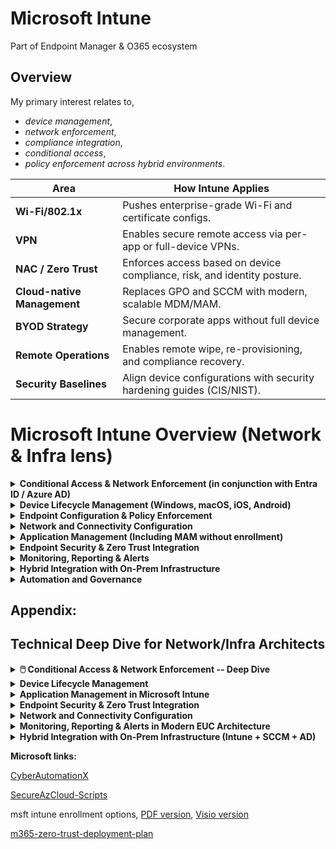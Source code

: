 # Microsoft Intune

Part of Endpoint Manager & O365 ecosystem

## Overview

My primary interest relates to, 
- *device management*, 
- *network enforcement*, 
- *compliance integration*, 
- *conditional access*, 
- *policy enforcement across hybrid environments*.

| **Area** | **How Intune Applies** |
|----------|------------------------|
| **Wi-Fi/802.1x** | Pushes enterprise-grade Wi-Fi and certificate configs. |
| **VPN** | Enables secure remote access via per-app or full-device VPNs. |
| **NAC / Zero Trust** | Enforces access based on device compliance, risk, and identity posture. |
| **Cloud-native Management** | Replaces GPO and SCCM with modern, scalable MDM/MAM. |
| **BYOD Strategy** | Secure corporate apps without full device management. |
| **Remote Operations** | Enables remote wipe, re-provisioning, and compliance recovery. |
| **Security Baselines** | Align device configurations with security hardening guides (CIS/NIST). |

# Microsoft Intune Overview (Network & Infra lens)

<details>
<summary><strong>Conditional Access & Network Enforcement (in conjunction with Entra ID / Azure AD)</strong></summary>

| Feature | Description |
|---------|-------------|
| Policy-based access control | Enforce **user + device + app + location + risk**-based access policies |
| Compliant device requirements | Require compliant or hybrid Azure AD-joined devices for access to corporate resources |
| Microsoft Defender integration | Integration with Microsoft Defender for Endpoint to enforce network access based on device risk |
| Network-aware conditional access | Can enforce **trusted network** or **trusted IP ranges** |
| VPN and Wi-Fi profiles | Centrally push **Wi-Fi SSIDs**, **802.1x certificates**, and **per-app VPN** configurations |

</details>

<details>
<summary><strong>Device Lifecycle Management (Windows, macOS, iOS, Android)</strong></summary>

| Feature | Description |
|---------|-------------|
| Auto-enrollment | Auto-enrollment via Azure AD Join / Windows Autopilot |
| Zero Touch Provisioning | ZTP for Windows Autopilot, Apple ADE, and Android Enterprise |
| Remote actions | Restart, lock, wipe, retire, locate, sync |
| Device compliance policies | Define health, encryption, OS version, rooted/jailbroken status |

</details>

<details>
<summary><strong>Endpoint Configuration & Policy Enforcement</strong></summary>

| Feature | Description |
|---------|-------------|
| Configuration profiles | Security baselines, firewall settings, password rules, and more |
| Endpoint Security policies | BitLocker, AV/EDR, firewall, attack surface reduction |
| Group policy migration tool | Convert legacy GPOs to Intune-compatible profiles |
| PowerShell scripts and Win32 apps | PowerShell scripts and Win32 app deployments for deep customization |

</details>

<details>
<summary><strong>Network and Connectivity Configuration</strong></summary>

| Feature | Description |
|---------|-------------|
| Wi-Fi profiles with certificate auth | Wi-Fi profiles with certificate-based auth (EAP-TLS, PEAP, etc.) |
| VPN profiles | Supports multiple vendors (Cisco, F5, Zscaler, Palo Alto, etc.) |
| Per-app VPN | Per-app VPN configuration for secure app-specific tunnels on iOS/macOS |
| Proxy settings | Proxy settings and network isolation controls (e.g., via Windows Information Protection) |
| NPS / RADIUS integration | Integration with NPS / RADIUS for 802.1x enforcement |

</details>

<details>
<summary><strong>Application Management (Including MAM without enrollment)</strong></summary>

| Feature | Description |
|---------|-------------|
| Managed app policies | Intune App Protection for Outlook, Edge, Teams, etc. |
| App VPNs and data protection | App VPNs and data leakage protection for unmanaged BYO devices |
| Data loss prevention controls | Block copy/paste, save-as, screen capture, etc. |
| Multi-platform app deployment | Deploy and manage Win32, MSI, UWP, iOS, and Android apps |

</details>

<details>
<summary><strong>Endpoint Security & Zero Trust Integration</strong></summary>

| Feature | Description |
|---------|-------------|
| Microsoft Defender for Endpoint | Native integration with Microsoft Defender for Endpoint (device risk signals) |
| Microsoft Purview | Native integration with Microsoft Purview (data loss prevention) |
| NAC integrations | Cisco ISE, F5 APM via compliance API |
| Zero Trust Network Access | Supports ZTNA principles with granular device controls |

</details>

<details>
<summary><strong>Monitoring, Reporting & Alerts</strong></summary>

| Feature | Description |
|---------|-------------|
| Device compliance dashboards | Real-time compliance status monitoring |
| Real-time reporting | Configuration drift, app deployment, policy errors reporting |
| Log Analytics integration | Integration with Log Analytics / Azure Monitor and Microsoft Sentinel |
| Security alerts | Alerts for jailbreak/root detection, compromised devices, non-compliance |

</details>

<details>
<summary><strong>Hybrid Integration with On-Prem Infrastructure</strong></summary>

| Feature | Description |
|---------|-------------|
| Co-management | Co-management with Configuration Manager (SCCM) |
| Hybrid Azure AD Join | Hybrid Azure AD Join support for GPO + Intune coexistence |
| Certificate deployment | Support for on-prem certificate deployment via Intune Connector for SCEP/NDES |
| On-prem app deployment | On-prem app deployment and Win32 app hosting via line-of-business strategies |

</details>

<details>
<summary><strong>Automation and Governance</strong></summary>

| Feature | Description |
|---------|-------------|
| Role-based access control | RBAC within Intune and MEM |
| Scripted deployments | Scripted deployments using Graph API / PowerShell SDK |
| Policy as Code | Policy as Code via Azure DevOps pipelines, GitHub Actions, or Terraform for Intune |
| Audit and compliance | Audit logs and compliance policies versioning |

</details>

## Appendix:

## Technical Deep Dive for Network/Infra Architects
<details>
<summary> <strong>🖱️ Conditional Access & Network Enforcement -- Deep Dive</strong></summary>

<br>

Purpose: **Conditional Access (CA)** and **Network Enforcement**, combining identity, device, and network signals to support **Zero Trust** principles—**never trust, always verify**. It integrates **Microsoft Entra ID (formerly Azure AD)**, **Intune**, **Microsoft Defender for Endpoint**, **VPN/Wi-Fi**, and **Network Access Control (NAC)**. 

## Strategic Purpose in Zero Trust EUC

Conditional Access is the **policy engine** for EUC that makes dynamic access decisions based on:

- Identity posture (user/group membership, risk level)
- Device posture (compliance, join status, OS/platform)
- Network context (trusted IPs, VPN/NAC, geolocation)
- Real-time risk signals (from Defender or Entra ID Protection)
- Application sensitivity (SaaS, internal, or critical workloads)

The **core enforcement point (PEP)** is **Entra ID**, with conditional logic tightly coupled with **Intune**, **Defender for Endpoint**, and **network-based controls** to drive secure access to apps and data.

## Core Capabilities & Enforcement Layers

### 1. Policy-Based Access Control

**What**: Centrally managed CA policies that combine identity, device, app, location, and risk signals.

**How**: Defined using conditional logic:

*If* user is in Group X, accessing App Y, from unmanaged device → *Then* require MFA + compliant device.

Use Cases:

- Enforce compliant & hybrid AAD-joined devices for Office 365, Salesforce, ServiceNow.
- Block access from unsupported OS platforms or high-risk sign-ins.
- Bypass MFA from trusted IP ranges or VPN.

Best Practices:

- Leverage **Named Locations** for geolocation- or IP-based rules.
- Use **Entra ID Protection** for sign-in and user risk scoring.

### 2. Device Compliance & Trust (Intune + Entra)

**Device Requirements**:

- Must be marked **compliant** (via Intune) or **Hybrid Azure AD Joined**.
- Use **Device Filters** for fine-grained access (e.g., only iOS 16+ managed devices).

**Example**: Block non-compliant BYO Windows/macOS/mobile devices from accessing sensitive workloads.

### 3. Defender for Endpoint Risk-Based Access

**Why**: Integrate **real-time device risk** posture into CA decisions.

**Risk Enforcement Flow**:

1. Defender detects device anomalies (AV status, vulnerabilities).
2. Risk level (Low/Medium/High) sent to Entra ID.
3. CA evaluates: High-risk → Block, Medium → Require MFA, Low → Allow.

**Use Case**: Prevent access from compromised or vulnerable endpoints across any platform.

### 4. Network-Aware Conditional Access

**Techniques**:

- Use **Named Locations**: Define trusted IPs (corporate offices, VPN gateways).
- Configure **Conditional Access Filters**: OS type, client app, device platform.
- Combine **NAC posture** + **network profile enforcement** to evaluate device trust before granting access.

**Example Policies**:

- Finance apps → accessible only from corporate Wi-Fi or trusted VPN.
- Skip MFA from office IPs with validated NAC posture.

### 5. Wi-Fi & VPN Enforcement via Intune

**Wi-Fi Profiles**:

- Push **802.1X** profiles using certificates (SCEP/PKCS).
- Secure SSIDs with EAP-TLS or PEAP.

**VPN Profiles**:

- Define **Per-App VPN** for iOS/Android/Windows.
- Integrate with 3rd-party VPN providers: Zscaler, Palo Alto, Cisco AnyConnect, F5 APM.

**Policy**: Block access if VPN/Wi-Fi profiles are missing, misconfigured, or expired.

## Mapping to EUC Architecture Pillars

| **Pillar** | **Role of CA & Enforcement** |
|------------|------------------------------|
| **Identity Trust** | Entra ID + Conditional Access + Entra ID Protection |
| **Device Trust** | Intune Compliance + Defender Risk + Device Filters |
| **App Delivery** | App access governed by per-platform CA policies |
| **Data Protection** | Trusted Wi-Fi, Per-App VPN, Network Restrictions |
| **Zero Trust** | Runtime enforcement—identity, device, and network |

## Architecture Workflow Example

**Conditional Access Evaluation**:

1. User requests app access (e.g., Microsoft 365).
2. Entra ID triggers evaluation:
   - Is user/group risky?
   - Is device compliant + hybrid-joined?
   - Trusted network IP/VPN/NAC?
   - Device risk from Defender?
3. Access Control Decision:
   - ✅ Allow with MFA
   - 🚫 Block access
   - ⚠️ Require compliant device or VPN

## Real-World Conditional Access Scenarios

| **Scenario** | **Policy Logic** |
|--------------|------------------|
| Block risky mobile access | Device risk = High AND platform = iOS/Android → Block access |
| Require compliant device for SharePoint | App = SharePoint AND device NOT compliant → Block access |
| BYO access (Outlook + MAM only) | Platform = iOS AND unmanaged → Allow Outlook only + App Protection Policy |
| Bypass MFA in trusted office | IP = Named Location (office/VPN) → Skip MFA |
| Finance app via VPN only | Require device on trusted IP + Per-App VPN profile |

## Maturity Model

| **Level** | **Capability Description** |
|-----------|----------------------------|
| 1️⃣ Basic | Manual MFA enforcement; no device or risk evaluation |
| 2️⃣ Intermediate | Conditional Access with device compliance and named locations |
| 3️⃣ Advanced | Integrated Defender risk + platform-specific app control |
| 4️⃣ Optimized | Full runtime policy enforcement with automation (Sentinel, Intune, etc.) |

## Reporting, Simulation & Policy Analytics

- **Entra Sign-In Logs**: See each login's CA policy result.
- **Azure Monitor & Sentinel**: Correlate CA failures or non-compliant devices.
- **Policy Analytics (Preview)**: Simulate and test policy impact before rollout.
- **Workbooks**: Dashboards for blocked attempts, high-risk users, and app-specific access patterns.

## Admin Tools & Portals

| **Tool** | **Functionality** |
|----------|-------------------|
| Entra Admin Center | Define, simulate, and analyze Conditional Access policies |
| Intune Admin Center | Deploy VPN/Wi-Fi profiles, enforce compliance policies |
| Defender Security Portal | View device health and risk posture |
| Azure Monitor / Sentinel | Monitor CA outcomes, trigger alerts on violations |
</details>

<details>
<summary> <strong> Device Lifecycle Management</strong></summary>

<br>

*Platform Scope: Windows 10/11, macOS, iOS/iPadOS, Android Enterprise*

#### 1. Provisioning & Enrollment

**Windows 10/11 (Autopilot + AAD Join/Hybrid AAD Join)**

- **Windows Autopilot** provisions devices with:
  - **Pre-defined deployment profiles** (user-driven or self-deploying)
  - Azure AD Join or Hybrid Azure AD Join
  - Optional **ESP (Enrollment Status Page)** to block access until provisioning is complete

- **Zero Touch Provisioning (ZTP):**
  - Devices are added to Autopilot via **hardware hashes** or OEM direct integration
  - Intune auto-applies policy, apps, configurations

- **Group Tagging**: Enables role-/location-based assignment via dynamic groups

**macOS (Apple Automated Device Enrollment via ABM)**

- Device is enrolled using **ADE (formerly DEP)** through Apple Business Manager
- Combined with **Intune MDM enrollment profile** for supervised mode
- Paired with **User Affinity** or **Shared iPad mode** based on use case
- ZTP allows devices to be **drop-shipped** and managed on first boot

**iOS/iPadOS**

- ADE + Supervised Mode (over-the-air, no need for Apple Configurator)
- Useful for:
  - Kiosk mode
  - Single App Mode (POS, retail terminals)
  - BYOD scenarios (via **App Protection Policies**, no full device enrollment)

**Android Enterprise**

- **Zero Touch Enrollment (ZTE)** for corporate-owned devices
- **Work Profile (BYOD)** and **Dedicated/Kiosk Mode** supported
- OEM enrollment tokens or QR-code based provisioning
- **Fully Managed** or **COPE (Corp-Owned, Personally Enabled)** depending on policy

#### 2. Device Compliance Enforcement

Compliance policies are central to your **Zero Trust conditional access** posture, as outlined in your reference architecture. They drive enforcement and segmentation.

**Key Policy Elements:**

- **Health Attestation**: Check Windows Defender ATP status
- **Encryption**: BitLocker for Windows, FileVault for macOS, native encryption on iOS/Android
- **OS Version Enforcement**: Block outdated, vulnerable versions
- **Jailbroken / Rooted Detection**
- **Threat Risk Level Integration**: Defender for Endpoint or 3rd-party AV integration

**Example:**

Policy: Block access unless device is compliant AND Defender Risk Level = Low

Effect: User is denied access to M365 if running outdated macOS, jailbroken iPhone, or unmanaged Android

#### 3. Remote Actions & Operational Management

Network and Infrastructure Architects must understand how **remote actions** support Day 2 operations, incident response, and service desk offload.

| **Action** | **Supported OS** | **Use Case** |
|------------|------------------|--------------|
| **Wipe** | All | Decommission, lost/stolen devices |
| **Retire** | All | BYOD cleanup, remove corporate data only |
| **Restart** | Windows 10/11 | Remote support, patching resets |
| **Lock** | Windows/macOS/iOS | Security response to suspected compromise |
| **Sync** | All | Force policy refresh (e.g., after CA changes) |
| **Locate** | iOS/macOS (supervised) | Lost device tracking |

These actions integrate with **Help Desk workflows**, and in your architecture, could be triggered via **ITSM tools like ServiceNow** using Graph API integrations or automation playbooks (e.g., Logic Apps or Power Automate).

#### 4. Application of Lifecycle Stages

| **Stage** | **Intune Capability** | **Example** |
|-----------|------------------------|-------------|
| **Procurement** | OEM registration, Autopilot import | Dell direct-to-user shipment with Autopilot |
| **Provisioning** | Enrollment profile assignment, ESP | ZTP for kiosk iPads via ADE |
| **Operational** | Compliance, app updates, patching | Monthly Windows Update Rings |
| **Support** | Remote actions, diagnostics, shell access | Remote lock + retire via Intune portal |
| **Decommission** | Wipe/Retire, license recycle | Wipe ex-employee MacBook with audit logging |

#### 5. Architecture Alignment with Your Blog Posts

| **Reference Element** | **Lifecycle Tie-In** |
|------------------------|----------------------|
| **"User to device to service" security plane (EUC blog)** | Intune defines **device trust**, controls the bridge from user to service |
| **Conditional Access integration** | Enforces lifecycle states (e.g., block stale devices) |
| **Intelligent automation** (Endpoint Ref Arch) | Auto-remediation workflows with Intune + Defender |
| **Support for frontline, task-based users** | Shared device provisioning (e.g., iPadOS Shared iPad mode, Windows Kiosk Mode) |

**Bonus: Zero Trust Lifecycle Enforcement**

Using Conditional Access + Device Compliance:

- **Example Flow**: Device out of compliance → Intune flags → CA blocks M365 access → Notification sent via Endpoint Manager → Auto-remediation script triggered → Device re-evaluated

- **Useful Tools**:
  - **Intune Remediations** (Proactive Scripts + Detection Rules)
  - **Defender Security Baselines**
  - **Graph API** for automation and compliance analytics
</details>

<details>
<summary> <strong>Application Management in Microsoft Intune</strong></summary>
<br>
# Mobile Application Management (MAM) and Mobile Device Management (MDM) Guide

## Scope

Covers both **Mobile Application Management (MAM)** and **Mobile Device Management (MDM)**-based app delivery across:

- **Windows 10/11 (Win32, MSI, UWP)**
- **macOS**
- **iOS/iPadOS**
- **Android (Enterprise & BYOD)**

## 1. Intune App Protection Policies (MAM Without Enrollment)

### Use Case: BYOD / Personal Devices

- No full device enrollment or corporate wipe
- Controls **corporate data within apps only**

### Core Capabilities

| Control Type | Description |
|--------------|-------------|
| **Selective Wipe** | Wipe corporate data from apps (not device) |
| **Copy/Paste Restrictions** | Block between managed and unmanaged apps |
| **Save-As Restrictions** | Block saving to local or personal storage |
| **Screen Capture** | Prevent screenshots on Android/iOS |
| **Data Transfer** | Block data sharing to non-managed apps |
| **Conditional Access** | Require policy-compliant apps to access services |

### Supported Apps

- Microsoft 365: Outlook, Teams, Edge, OneDrive
- **Line-of-Business Apps**: Wrapped with Intune SDK or via App Wrapping Tool
- Third-party apps in **Intune MAM SDK ecosystem**

### Platform Notes

| Platform | Notes |
|----------|-------|
| **iOS/Android** | Full MAM-WE support via public app stores |
| **macOS/Windows** | Primarily MDM-based; MAM is limited to Edge/Outlook (via Conditional Access) |

> ✳ **Integration Tip from your blog**: MAM-WE maps well to **"Conditional Workspace"** patterns --- e.g., users access corporate data through protected apps only, without a full device trust requirement.

## 2. Application Deployment Scenarios

### A. Windows Apps

| Type | Examples | Deployment Notes |
|------|----------|------------------|
| **Win32** | .exe, .ps1 | Most flexible. Use Win32 App Packaging Tool. |
| **MSI** | Office, Adobe | Native support with detection rules |
| **UWP** | Store apps | Direct from Microsoft Store integration |
| **Microsoft Store for Business (MSfB)** | Legacy model, being deprecated (migrate to Winget) | |

### B. macOS Apps

- .pkg deployments
- Post-install scripts for configuration
- No store integration --- requires sideloading apps or using Apple Business Manager + VPP

### C. iOS/iPadOS & Android Apps

| Type | iOS/iPadOS | Android |
|------|------------|---------|
| **Store Apps** | Via Apple VPP | Managed Google Play |
| **LOB Apps** | IPA via ABM | APK via Managed Play Store |
| **Web Apps** | Web shortcuts with browser restrictions | Same |
| **Conditional Launch Controls** | Jailbreak/root check, app version enforcement | Similar across platforms |

These app types align well with your concept of **persona-driven app sets** (frontline vs knowledge workers).

## 3. App Protection Policy Enforcement Examples

| Scenario | Policy | Effect |
|----------|--------|--------|
| **BYOD access to Outlook** | MAM-WE with PIN + Save-as block | User can access Outlook, but cannot copy data to Notes app or save attachments to personal cloud |
| **Managed Android kiosk** | App protection + device lock-down | Access limited to one managed app in single-app mode |
| **Shared device in logistics** | Per-app sign-in with SSO + MAM | One device, multiple users, app policy controls per session |

## 4. App VPN, Per-App Networking & Data Leak Protection

### App-based VPN (iOS/Android)

- Integrates with **Zscaler, Cisco AnyConnect, Palo Alto GlobalProtect**
- Enforces VPN only for corporate apps (not whole device)
- Reduces attack surface on unmanaged devices

### DLP Integration

- Intune App Protection enforces:
  - No sharing to unmanaged apps
  - No cloud sync outside approved services (e.g., OneDrive for Business)
- App-based conditional launch (e.g., block if rooted, outdated OS, etc.)

## 5. Integration with Endpoint Protection and CA

- Conditional Access enforces:
  - App version compliance
  - App protection policy presence
  - Intune app management state
- Integration with **Microsoft Defender for Endpoint**:
  - High-risk apps/devices can be blocked automatically
  - Use **App Control Policies** to restrict executables

This maps directly to your **"identity, app, device" trust plane model** in the EUC Reference Architecture.

## 6. App Lifecycle Flow

| Lifecycle Stage | Intune Capability |
|-----------------|-------------------|
| **Procurement** | Microsoft Store, Apple VPP, Managed Play |
| **Deployment** | Targeted groups, dynamic assignment |
| **Configuration** | App config policies (Outlook mail settings, VPN profiles) |
| **Protection** | App Protection Policies, Conditional Access |
| **Update** | App version enforcement, detection rules |
| **Retirement** | App removal or selective wipe for BYOD |

## 7. Architectural Alignment with Your Blog Posts

| Architecture Concept | MAM/App Management Tie-In |
|---------------------|---------------------------|
| **Modern App Delivery** | Store-based, wrapped apps, Win32, zero trust-aware |
| **Persona-Based App Delivery** | Role-based app assignments via dynamic groups |
| **Cloud-Native Security** | MAM policies + Conditional Access + Defender Risk |
| **Hybrid Workforce Enablement** | MAM-WE protects data on unmanaged devices |
| **ZTP + App Delivery** | Autopilot integrates apps at provisioning for corporate users |
</details>

<details>
<summary> <strong>Endpoint Security & Zero Trust Integration</strong></summary>

<br>

#### 1. Microsoft Intune & Cisco ISE NAC Integration (Compliance API)

This integration allows **Cisco ISE** to query Intune for **real-time device compliance status** before granting network access (802.1X/EAP-TLS).

** Key Integration Components:**

| **Component** | **Description** |
|--------------|------------------|
| **Intune Compliance Policies** | Define criteria: encryption, AV status, OS version, device not jailbroken/rooted. |
| **Azure AD Conditional Access** | Enforces resource access based on compliance (device must be marked compliant). |
| **Microsoft Graph Security API (Compliance API)** | Cisco ISE queries device compliance via this API. |
| **Cisco pxGrid** | Acts as a broker between ISE and Microsoft Intune. |

** Integration Flow:**

1. User connects to Wi-Fi/Ethernet (802.1X auth).
2. Cisco ISE identifies user/device.
3. ISE uses pxGrid to request **device compliance** status from Intune via the Compliance API.
4. If **compliant**, ISE allows access (VLAN permit); if **non-compliant**, redirects to remediation VLAN or captive portal.
5. Optionally enforces **dynamic ACLs** or **SGTs (Scalable Group Tags)**.

** Design Considerations:**

- Requires **Azure AD P1+ licensing**.
- Device must be **Azure AD-joined or hybrid-joined** and enrolled with Intune.
- Must configure **Trusted IPs** in Conditional Access to prevent looping issues with hybrid auth scenarios.
- Works best with **certificate-based authentication** (e.g., EAP-TLS via Intune + SCEP).

#### 2.  Endpoint Security Controls via Intune

**Intune's policy enforcement at the endpoint**, this impacts posture assessment.

** Endpoint Security Policy Types:**

- **Antivirus (Microsoft Defender for Endpoint)**
- **Disk Encryption (BitLocker / FileVault)**
- **Firewall (Windows Defender Firewall profiles and rules)**
- **Attack Surface Reduction (ASR)**
- **Security Baselines** (NIST/CIS-aligned templates)
- **Credential Guard / Application Guard** (for protected sessions)

These controls ensure that endpoints are hardened **before they can participate in the network**, enforcing Zero Trust assumptions.

#### 3. Support for Zero Trust Network Access (ZTNA) Principles

** Core ZTNA Capabilities Enabled by Intune:**

| **Principle** | **Intune Capability** |
|---------------|------------------------|
| **Verify explicitly** | Identity + device posture via Intune + Azure AD CA. |
| **Use least-privilege access** | Scoped Conditional Access, device tagging, user roles. |
| **Assume breach** | Continual enforcement of compliance, AV signals from Defender, app control. |

** Device Controls in ZTNA:**

- Device must be **compliant**, **health-checked**, and **identity-bound**.
- Conditional Access can enforce:
  - Device **must be Intune-enrolled**.
  - Device must meet **Defender risk score thresholds**.
  - Access **only from specific network locations (trusted IPs)**.
  - Only allow **managed apps** on **unmanaged devices**.
- **Session controls** using Microsoft Defender + Defender for Cloud Apps (MCAS):
  - Block upload/download based on sensitivity or device posture.

** Network Relevance:**

- Combined with **per-app VPN** or **Zscaler/Netskope**, you can restrict traffic to only secured tunnels.
- Can trigger **remediation flows** or quarantine VLANs via NAC if ZT posture is violated.

** Architectural Integration Snapshot**

Here's a **layered view** of how these elements integrate:

```
+----------------------------------------------------------+
| Microsoft Intune                                         |
| - Enroll Devices  - Apply Compliance Policies            |
| - Configure VPN/Wi-Fi  - Push Security Baselines         |
+----------------------------------------------------------+
                          ⇅ Microsoft Graph Compliance API
+----------------------------------------------------------+
| Cisco ISE (NAC Layer)                                    |
| - 802.1X Auth  - pxGrid for posture integration          |
| - VLAN / ACL Enforcement                                 |
+----------------------------------------------------------+
                          ⇅ SAML / OIDC + Conditional Access
+----------------------------------------------------------+
| Azure AD / Entra ID                                      |
| - Conditional Access (compliance + risk-based)           |
| - MFA / App Control / Device Risk                        |
+----------------------------------------------------------+
                          ⇅ Defender for Endpoint (Signal Sharing)
+----------------------------------------------------------+
| Defender for Endpoint / Microsoft Sentinel               |
| - Threat protection  - Risk-based session policies       |
| - Integration with MCAS (CASB) and ZTNA enforcement      |
+----------------------------------------------------------+
```

** Summary — What a Network & Infra Architect Should Know**

| **Domain** | **Key Knowledge** |
|------------|-------------------|
| **NAC Integration** | How Cisco ISE queries Intune via pxGrid and Compliance API. |
| **Policy Enforcement** | Designing network access policies based on compliance status (802.1X + Conditional Access). |
| **ZTNA** | Applying device identity and health for access control, combined with network segmentation. |
| **VPN/App Isolation** | How Intune per-app VPN + managed apps enforce network/data boundaries. |
| **Network Signal Flow** | The sequence between device connect, ISE posture check, Intune status, and conditional access response. |
</details>

<details>
<summary> <strong>Network and Connectivity Configuration</strong></summary>

<br>

## Objective

Enable **secure, user-transparent connectivity** to enterprise resources across **corporate, home, and public networks**, **minimizing lateral movement**, and enforcing **per-app access** and **least-privilege** principles via:

- Managed Wi-Fi access
- Certificate-based authentication
- Split/full tunnel VPNs
- Per-app VPNs for BYOD
- Proxy and isolation enforcement for data protection

## Key Capabilities

### 1. Wi-Fi Profiles with Certificate-Based Authentication

#### What It Does

Automates secure Wi-Fi onboarding using **EAP-TLS** or **PEAP** for:

- Corporate SSIDs
- Per-user/device authentication
- Elimination of shared secrets

#### Configuration & Architecture

- Delivered via **Intune** (or third-party MDM like JAMF, Workspace ONE)
- Authenticated via **802.1X + RADIUS + NPS/ISE/ClearPass**
- Certificate deployed using:
  - **SCEP/NDES**
  - **PKCS (via Intune or 3rd-party CA)**

#### Best Practices

| **Capability** | **Recommendation** |
|----------------|-------------------|
| Protocol | Prefer **EAP-TLS** (certificate-based) over PEAP |
| Certificate lifecycle | Automate renewal via SCEP or PKCS |
| Segmentation | Use separate SSID for BYOD with NAC controls |
| NAC Enforcement | Integrate with **Azure Conditional Access** where possible |

#### Related Workflows

- Devices enroll via Intune → receive cert → auto-connect to Wi-Fi
- Enforces Zero Trust at **network layer**

### 2. VPN Profiles: Multi-Vendor, Multi-Platform Support

#### Supported Vendors

- **Cisco AnyConnect**
- **F5 BIG-IP / APM**
- **Zscaler ZIA / ZPA**
- **Palo Alto GlobalProtect**
- **Microsoft Always On VPN (AOVPN)** for Windows

#### MDM Delivery

- Intune or UEM pushes:
  - Authentication method (cert, username/password, MFA)
  - Connection type (IKEv2, SSL, IPsec)
  - Split-tunnel or full-tunnel options

#### Zero Trust Consideration

Use VPN not as a blanket access enabler but as a **per-app or policy-triggered channel** based on:

- Device compliance
- App sensitivity
- Network location

#### Best Practices

| **Use Case** | **Configuration** |
|--------------|------------------|
| Managed corporate use | Always-On VPN with certificate auth |
| BYOD or high risk | Per-App VPN with conditional access |
| Vendor access | Short-lived, role-based VPN access with Just-in-Time |

### 3. Per-App VPN Configuration (iOS/macOS)

#### What It Enables

- Tunnel **only specific apps** through VPN
- Avoids exposing entire device traffic
- Especially relevant for BYOD or contractor devices

#### Supported Platforms

- **iOS**
- **macOS**
- Some support on **Android Enterprise** with Work Profiles

#### Delivery via Intune

- Define:
  - Apps triggering VPN (e.g., Outlook, Edge, SAP Fiori)
  - VPN vendor and config
  - Authentication method

#### Example Use Cases

- Only tunnel **Microsoft 365** apps or **Line of Business** apps
- Avoid routing **Netflix**, personal email, etc., through corporate VPN

### 4. Proxy Settings & Network Isolation (e.g., WIP)

#### Proxy Configuration

- Enforce **PAC files**, **static proxies**, or **Zscaler Client Connector**
- Protect outbound traffic from **unfiltered internet access**

#### Windows Information Protection (WIP)

- Provides **data separation**:
  - "Work" vs "Personal" context
  - Enforces rules like "Only corporate apps can access corp network"
- Redirects corporate traffic via configured proxy or VPN
- Policy-based enforcement for copy/paste, data exfiltration

#### Key Isolation Controls

- Block copy/paste from **corporate Outlook → personal Gmail**
- Enforce **network boundary rules** (corporate resources only over trusted network)

### 5. Integration with NPS / RADIUS / 802.1X

#### Authentication Flow

1. Device connects to SSID
2. Auth request passed to **NPS (Windows) or ISE/ClearPass**
3. Certificate or user credential validated via **RADIUS**
4. Connection permitted or denied based on:
   - Group membership
   - Device posture
   - VLAN/NAC policies

#### Policy Enforcements

- VLAN assignment based on device compliance
- Deny unmanaged devices or place into **guest VLAN**
- Combine with **Intune Compliance + Conditional Access**

#### Future Integration

- Leverage **RADIUS accounting logs** for correlating user access
- Integrate with **Azure Sentinel / SIEMs** for anomaly detection

## Architecture Mapping to EUC Reference Stack

| **Layer** | **Network & Connectivity Capability** |
|-----------|--------------------------------------|
| **Device Management** | Certificate-based Wi-Fi, VPN profile deployment via Intune |
| **Network Security** | NAC, 802.1x, RADIUS auth with conditional VLAN assignment |
| **Data Protection** | Proxy enforcement, WIP for isolation of personal vs. work apps/data |
| **Secure Access** | Per-app VPNs, Always-On VPN, integration with Conditional Access |

## Real-World Configuration Examples

### Example 1: Wi-Fi Profile with EAP-TLS for Windows 10/11

- SSID: CorpNet
- Authentication: EAP-TLS
- Root CA: Internal PKI Root CA
- Certificate Delivery: Intune SCEP with auto-renewal
- NPS Policy: Group = "Intune-Managed" → VLAN = Corporate

### Example 2: Per-App VPN for iOS (Zscaler)

```json
{
  "Trigger": "com.microsoft.outlook",
  "VPNType": "IPSec",
  "Authentication": "Certificate",
  "VPN Vendor": "Zscaler",
  "Proxy": "Z-Tunnel via PAC file"
}
```

## Monitoring & Compliance

- **Intune**: Profile deployment success, cert status
- **VPN logs**: Vendor dashboards (Zscaler, Palo Alto, Cisco)
- **RADIUS logs**: Integration with SIEM
- **Microsoft Defender for Endpoint**: Detect anomalies in connection behavior
- **Azure Sentinel**: Correlate Wi-Fi/VPN access with identity behavior

## Maturity Model: Network & Connectivity

| **Level** | **Capability** |
|-----------|---------------|
| 1️⃣ | Manual VPN, shared Wi-Fi passwords |
| 2️⃣ | Certificate-based Wi-Fi and VPN via MDM |
| 3️⃣ | Per-App VPN, network isolation with WIP |
| 4️⃣ | Dynamic NAC/VLAN, real-time CA and Defender integration |
</details>

<details>
<summary> <strong>Monitoring, Reporting & Alerts in Modern EUC Architecture</strong></summary>

<br>

**Purpose & Value**

The **"Monitoring, Reporting & Alerts"** capability ensures:

- Continuous **compliance posture awareness**
- Rapid detection of configuration drift and security anomalies
- Integration with **SIEM/SOAR** pipelines for automated response
- Confidence in **policy enforcement, app delivery, and user experience**

This aligns directly with **EUC Operations**, **Zero Trust enforcement**, and **device trust pillar** by enabling **automated observability**.

**Key Capability Breakdown**

#### 1. Device Compliance Dashboards

- **Tooling**: Intune Compliance Center, Microsoft Endpoint Manager, Entra ID Portal
- **Function**: Aggregates compliance state based on:
  - **Platform-specific settings** (e.g., BitLocker, AV status, firewall, OS version)
  - **Custom compliance scripts** (e.g., checking for specific reg keys or apps)
- **Use Cases**:
  - Show non-compliant devices per platform/user group
  - Feed compliance signals to **Conditional Access** (CA) for Zero Trust enforcement
- **Best Practices**:
  - Define a **"baseline" compliance policy** for all device classes
  - Integrate with **RBAC + scope tags** to enable fleet-specific reporting (e.g., BYOD, kiosk, hybrid user)

#### 2. Real-Time Reporting for Configuration Drift, App Deployment & Policy Errors

- **Sources**:
  - Intune's built-in "**Endpoint analytics**"
  - **Proactive Remediation Scripts** (PowerShell)
  - **Update Compliance** (for patch levels)
  - **App install status** via Intune Win32 logs
- **Drift Detection**:
  - **Baselines vs current state** (e.g., Defender AV turned off, BitLocker disabled)
  - Policy assignment vs actual application (e.g., configuration profiles not applying)
- **Modern Options**:
  - Export logs to **Log Analytics workspace**
  - Use **custom KQL queries** to flag out-of-policy endpoints
- **Example Queries**:

```
IntuneDevices
| where ComplianceState != 'Compliant'
| summarize count() by DeviceOSType, DeviceName
```

#### 3. Integration with Log Analytics, Azure Monitor & Microsoft Sentinel

- **Objective**: Enterprise-grade **observability**, threat correlation, alerting
- **Capabilities**:
  - Route Intune diagnostic logs to **Azure Log Analytics**
  - Enrich with **Defender for Endpoint** signals (e.g., vulnerability, AV)
  - **Workbooks**: Custom dashboards combining:
    - Compliance trends
    - App deployment success/failure
    - Endpoint health scores
  - **Microsoft Sentinel**:
    - Use **Data Connector** for Intune
    - Create **Analytics Rules** (e.g., non-compliant device + suspicious login = high-priority alert)
- **Outcome**: Unified endpoint security + ops view within **SOC and platform engineering teams**

#### 4. Alerts for Jailbreak / Root Detection, Compromised Devices, Non-Compliance

- **Platforms**:
  - iOS/Android: Jailbreak/root detected via **Intune device compliance policies**
  - Windows/macOS: Leverage **Defender ATP** & **Compliance Scripts**
- **Alert Methods**:
  - **Intune built-in alerting** (for policy deployment, compliance failures)
  - **Microsoft Sentinel alerts** via KQL + rule sets
  - **Logic Apps** for:
    - Slack/Teams notifications
    - Auto-remediation (e.g., remove access, isolate device, ticket in ServiceNow)
- **Example: Sentinel Alert Rule**:

```
DeviceComplianceOrg
| where ComplianceState == 'NonCompliant'
| join kind=inner (
  SecurityAlert | where AlertName contains "Suspicious Sign-in"
) on DeviceId
```
→ Can trigger:
- **Email to SOC**
- **Autonomous CA policy block**
- **Intune remediation script**

** Integration Patterns with Your EUC Reference Architecture**

| **EUC Tier** | **Monitoring Touchpoint** |
|--------------|---------------------------|
| **Identity & Access** | Conditional Access + Compliance signal ingestion |
| **Device Management (MDM)** | Intune + Defender data streams → Log Analytics → Sentinel |
| **App Delivery** | Intune App telemetry + Win32 logs for success/failure analysis |
| **Endpoint Protection (AV, EDR)** | Defender alerts + Sentinel correlation |
| **Observability & Automation** | Logic Apps, Azure Monitor alerts, ServiceNow integration |

** Real-World Implementation Blueprint**

**1. Data Collection Flow**

Intune ➜ Log Analytics ➜ Azure Monitor ➜ Sentinel ➜ Alert/Automation  
↳ Workbooks & Dashboards

**2. Alerting & Action Flow**

Sentinel Rule ➜ Logic App ➜ Notify | Auto-Remediate | CA Block | Raise Incident

**3. Dashboards to Include**

- Non-Compliant Devices Over Time
- Top Policy Errors (e.g., profile failed to apply)
- Devices Without Required App X
- Jailbroken / Rooted Mobile Devices

** Maturity Model**

| **Level** | **Capability** |
|-----------|----------------|
| Basic | Manual review of Intune compliance reports |
| Intermediate | Scheduled workbook reports + alerts in Monitor |
| Advanced | Sentinel-integrated alerts + automated response |
| Optimized | Predictive analytics & AI-based risk scoring |
</details>

<details>
<summary> <strong> Hybrid Integration with On-Prem Infrastructure (Intune + SCCM + AD)</strong></summary>

<br>

**Objective**: Enable modern management **without breaking existing enterprise investments** in Group Policy, Configuration Manager, and on-prem app delivery — while **bridging to Zero Trust** and cloud-first endpoint strategies.

#### 1. Co-management with Microsoft Configuration Manager (SCCM)

** Purpose**

Allows devices to be **managed concurrently** by both **Intune (cloud)** and **SCCM (on-prem)**, enabling **phased workloads migration**.

** Architecture**

- Devices are joined to **Active Directory (AD)** and **enrolled into Intune**
- Co-management agent (SCCM client) connects to on-prem infrastructure
- Device syncs with **Azure AD** and **Microsoft Endpoint Manager**

** Workload Split Options**

You can configure which workloads are managed by SCCM vs. Intune:

| **Workload** | **Managed by Intune?** |
|--------------|-------------------------|
| Compliance Policies | ✅ |
| Device Configuration | ✅ |
| Windows Updates | ✅ |
| Endpoint Protection | ✅ |
| App Deployment | Gradual shift from SCCM to Intune |
| Resource Access (Wi-Fi/VPN) | ✅ |

Your blog's principle of **progressive modernization** aligns well here: allow legacy infra to coexist while progressively migrating to cloud-native control.

#### 2. Hybrid Azure AD Join (HAADJ) for GPO + Intune Coexistence

** Use Case**

- Enables **domain-joined** devices to **register in Azure AD**
- Supports **Intune enrollment + GPO** coexistence

** Why It Matters**

- Enterprises with heavy Group Policy Object (GPO) dependencies can maintain those controls **while layering Intune MDM policies**
- Enables **Conditional Access**, **Cloud-based SSO**, and **Endpoint Analytics**

** Architecture Notes**

- Requires **Azure AD Connect**
- Devices authenticate via **Kerberos to on-prem AD**, while still leveraging **cloud identity for modern apps**

** GPO vs Intune Policy Handling**

| **Scenario** | **GPO** | **Intune** |
|--------------|---------|------------|
| Legacy App Config | ✅ | ❌ |
| Modern Security Baselines | ❌ | ✅ |
| Overlapping Policies | GPO wins if conflict | |

From your EUC architecture lens: HAADJ is critical for **stage-2 modernization** — still tethered to AD, but enabling cloud app access and identity controls.

#### 3. On-Prem Certificate Deployment via Intune SCEP/NDES Connector

** Purpose**

Provide certificates for:

- Wi-Fi (802.1X)
- VPN (e.g., Cisco AnyConnect, Palo Alto)
- App authentication (e.g., Outlook with S/MIME)

** Components**

| **Component** | **Role** |
|---------------|----------|
| Intune Connector | Relays certificate requests securely from Intune to on-prem |
| NDES | Issues SCEP certificates via Microsoft CA |
| Microsoft CA | Generates and tracks issued certs |

** How It Works**

1. Intune sends certificate request to Connector
2. Connector relays to **on-prem NDES server**
3. Certificate is issued via SCEP
4. Intune installs cert on device

** Security Best Practices**

- Use **HTTPS-only communication**
- Place NDES/Connector behind firewall + secure ACLs
- Log and monitor issued certs via CA

Critical to enabling **Zero Trust Wi-Fi onboarding** (as noted in your blogs), especially for **macOS/iOS and Android** where cert-based auth is preferred.

#### 4. On-Prem App Deployment & Win32 Hosting Strategies

** Hybrid App Delivery Needs**

For legacy or large Win32 apps not yet suitable for full cloud delivery:

- App content may be **hosted on-prem**
- Distribution still managed via **Intune or SCCM**

** Key Options**

**A. Intune Win32 App Hosting
## Application Deployment

- Package app as .intunewin file
- Upload to **Intune Storage**
- Works great for:
  - Line-of-business (LOB) apps
  - Office add-ins
  - Win32 installation scripts

**Bandwidth-optimized with Delivery Optimization + Peer Caching**.

### B. Cloud Management Gateway (CMG) for SCCM

- Allows SCCM clients to **download content from cloud endpoints**
- Bridges internet-based clients to on-prem hosted apps

### C. On-Prem Hosted Installers with Intune Script Deployment

- Intune delivers **PowerShell scripts** that pull from internal file shares or DFS paths
- Requires:
  - **VPN** or **ExpressRoute/Site-to-Site**
  - Internal name resolution (DNS)
  - Robust error handling

## Content Delivery Patterns

| **Pattern** | **Example** |
|-------------|-------------|
| Intune Hosted | Win32 app in .intunewin |
| Hybrid (Intune + DFS) | Script points to \\\\corp\\share\\installer.exe |
| SCCM App Model | Use deployment types, detection rules, pre-reqs |

## Aligning to Your Reference Architecture

| **Hybrid Component** | **EUC Architecture Implication** |
|---------------------|----------------------------------|
| Co-management | Supports transitional state for existing SCCM-managed fleets |
| HAADJ | Enables Zero Trust access control without AD decommissioning |
| SCEP Connector | Bridges modern management to on-prem PKI and Wi-Fi/VPN auth |
| Hybrid App Delivery | Retains access to legacy/internal apps as part of app rationalization |

This supports your **Hybrid Workforce** model — balancing modern endpoints with grounded support for **legacy infra** and **LOB applications**.

## Summary: Why This Matters for Network & Infra Architects

| **Priority** | **Capability** | **Why It's Important** |
|--------------|----------------|------------------------|
| ✅ | Co-management | Maintain operational continuity during cloud migration |
| ✅ | HAADJ | Preserve AD trust while enabling modern identity |
| ✅ | SCEP/NAC | Cert-based Wi-Fi/VPN access for ZTNA |
| ✅ | On-Prem App Delivery | Support bandwidth-heavy or compliance-bound apps |
| ✅ | Policy Reconciliation | Align legacy GPO with Intune baselines over time |

**Group Policy (GPO) vs Intune** and **SCCM vs Intune App Delivery** — based on **device persona**, **use case**, and **modernization maturity**.

## GPO vs Intune MDM Policy -- Technical Decision Matrix

| **Criteria** | **Use GPO 🏢 Legacy/Hybrid** | **Use Intune MDM Policies ☁️ Cloud-First/Modern** |
|-------------|--------------------------|--------------------------------------|
| **Device Join Type** | On-prem AD (with HAADJ) | AADJ / AADJ + Entra ID P2 |
| **Network Connectivity** | Corporate LAN/VPN | Internet-based / Hybrid Workforce |
| **Management Stack** | SCCM/Group Policy | Intune MDM/Autopilot |
| **Policy Scope** | Computer/User | Device/User (AAD-based targeting) |
| **Policy Granularity** | Deep Windows internals | Focused on security and modern management controls |
| **Policy Change Propagation** | Fast (on boot/logon) | Delayed/periodic via MDM sync |
| **Policy Examples** | Registry edits, drive maps | BitLocker, Defender AV, Firewall, Password rules |
| **Zero Trust Readiness** | ❌ No native CA support | ✅ Supports Conditional Access, Compliance |
| **Platform Support** | Windows-only | Windows, macOS, iOS, Android |
| **Decommissioning Roadmap** | Retiring over time | Strategic endpoint control plane |
| **Recommended For** | Static desktop fleet, labs | BYOD, field staff, hybrid/remote workers |

## SCCM vs Intune App Deployment -- Technical Decision Matrix

| **Criteria** | **Use SCCM 🏢 Legacy** | **Use Intune ☁️ Modern** |
|--------------|---------------------|-------------------------|
| **Device Join Type** | AD + SCCM client | AADJ / HAADJ + Intune |
| **App Size/Type** | >2GB installers, legacy LOB | Modern apps, .intunewin, UWP, iOS/Android |
| **Deployment Location** | On-prem DFS/SCCM DPs | Intune CDN (Azure Blob) |
| **Network Constraints** | LAN-optimized, P2P | Internet-first (use Delivery Optimization) |
| **Install Logic/Dependencies** | Complex installers, App-V | Win32 apps with detection scripts |
| **Targeting Granularity** | AD Security Groups, OU | AAD Groups, Dynamic Targeting |
| **Self-Service Portal** | Software Center | Company Portal (cross-platform) |
| **Co-management Consideration** | Keep SCCM workload | Migrate to Intune workload |
| **Content Delivery Optimization** | BranchCache / P2P | Delivery Optimization |
| **Recommended For** | Call centers, LOB desktops | Hybrid workers, mobile staff, kiosks |

## Use Case Persona-Based Guidance

| **Persona** | **Policy Management** | **App Delivery** | **Notes** |
|-------------|----------------------|------------------|-----------|
| **Back Office Staff (HQ)** | GPO + Intune hybrid | SCCM primary | Stable network, legacy support needed |
| **Field Worker (Mobile)** | Intune only | Intune (Win32, MAM) | Uses LTE/Wi-Fi; no corp LAN |
| **Contractor / BYOD** | MAM (no enrollment) | MAM + Conditional Access | No device enrollment |
| **Factory / Kiosk Device** | Intune + Autopilot | Intune + offline installer | Shared login, locked down |
| **Executive (Hybrid Work)** | Intune + Defender Policies | Intune + Win32/Company Portal | ZTNA enforcement, sensitive apps |

## Decision Criteria Tree

→ Is the device enrolled into Intune?

→ YES:
  → Is the device AD-joined (HAADJ)?
    → YES → Use Co-Management: Decide per workload (e.g., compliance = Intune; app = SCCM)
    → NO → Use full Intune (policy + apps)

→ NO:
  → Is the device BYOD?
    → YES → Use MAM + Conditional Access (no device control)
    → NO → Manage via GPO + SCCM (legacy path)

## Supporting Modernization Strategy

Use this matrix to:

- Gradually **move workloads to Intune** (start with compliance, then apps)
- **Replace GPO** where supported by MDM policies (track gaps)
- Use **Device Scope Tags and Role-Based Access Control (RBAC)** to support separation of duties across hybrid teams
- Monitor success with **Endpoint Analytics**, **Update Compliance**, and **Security Baselines**
</details>

**Microsoft links:**

[CyberAutomationX](https://github.com/CyberAutomationX)

[SecureAzCloud-Scripts](https://github.com/CyberAutomationX/SecureAzCloud-Scripts)

msft intune enrollment options, [PDF version](https://download.microsoft.com/download/e/6/2/e6233fdd-a956-4f77-93a5-1aa254ee2917/msft-intune-enrollment-options.pdf), [Visio version](https://download.microsoft.com/download/e/6/2/e6233fdd-a956-4f77-93a5-1aa254ee2917/msft-intune-enrollment-options.vsdx)

[m365-zero-trust-deployment-plan](https://learn.microsoft.com/en-us/microsoft-365/security/microsoft-365-zero-trust?view=o365-worldwide)
